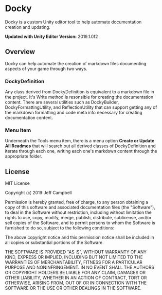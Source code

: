 # Docky
Docky is a custom Unity editor tool to help automate documentation creation and updating.

**Updated with Unity Editor Version:** 2019.1.0f2

## Overview
Docky can help automate the creation of markdown files documenting aspects of your game through two ways.
### **DockyDefinition**
Any class derived from DockyDefinition is equivalent to a markdown file in the project. It's Write method is resonsible for creating the documentation content. There are several utilities such as DockyBuilder, DockyFormattingUtility, and ReflectionUtility that can support getting any of the markdown formatting and code meta info necessary for creating documentation content.

### **Menu Item**
Underneath the Tools menu item, there is a menu option **Create or Update All Readmes** that will search out all derived classes of DockyDefinition and iterate through each one, writing each one's markdown content through the appropriate folder.

## License

MIT License

Copyright (c) 2019 Jeff Campbell

Permission is hereby granted, free of charge, to any person obtaining a copy
of this software and associated documentation files (the "Software"), to deal
in the Software without restriction, including without limitation the rights
to use, copy, modify, merge, publish, distribute, sublicense, and/or sell
copies of the Software, and to permit persons to whom the Software is
furnished to do so, subject to the following conditions:

The above copyright notice and this permission notice shall be included in all
copies or substantial portions of the Software.

THE SOFTWARE IS PROVIDED "AS IS", WITHOUT WARRANTY OF ANY KIND, EXPRESS OR
IMPLIED, INCLUDING BUT NOT LIMITED TO THE WARRANTIES OF MERCHANTABILITY,
FITNESS FOR A PARTICULAR PURPOSE AND NONINFRINGEMENT. IN NO EVENT SHALL THE
AUTHORS OR COPYRIGHT HOLDERS BE LIABLE FOR ANY CLAIM, DAMAGES OR OTHER
LIABILITY, WHETHER IN AN ACTION OF CONTRACT, TORT OR OTHERWISE, ARISING FROM,
OUT OF OR IN CONNECTION WITH THE SOFTWARE OR THE USE OR OTHER DEALINGS IN THE
SOFTWARE.


